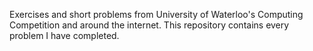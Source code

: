 Exercises and short problems from University of Waterloo's Computing Competition and around the internet. This repository contains every problem I have completed.
